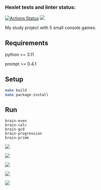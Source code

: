 ### Hexlet tests and linter status:
[![Actions Status](https://github.com/LameBaker/python-project-49/workflows/hexlet-check/badge.svg)](https://github.com/LameBaker/python-project-49/actions)
<a href="https://codeclimate.com/github/LameBaker/python-project-49/maintainability"><img src="https://api.codeclimate.com/v1/badges/40e7f4f8a8d9933bad60/maintainability" /></a>

My study project with 5 small console games.

## Requirements
python >= 3.11

prompt >= 0.4.1

## Setup
```bash
make build
make package-install
```

## Run
```bush
brain-even
brain-calc
brain-gcd
brain-progression
brain-prime
```

<a href="https://asciinema.org/a/Qti0whAzxACM5CodVwSeajEaZ" target="_blank"><img src="https://asciinema.org/a/Qti0whAzxACM5CodVwSeajEaZ.svg" /></a>

<a href="https://asciinema.org/a/E5TxfiFBwEoZ1mLSlZYvllZo4" target="_blank"><img src="https://asciinema.org/a/E5TxfiFBwEoZ1mLSlZYvllZo4.svg" /></a>

<a href="https://asciinema.org/a/aNpEBsr4wRdtEFtXkzbzSZly2" target="_blank"><img src="https://asciinema.org/a/aNpEBsr4wRdtEFtXkzbzSZly2.svg" /></a>

<a href="https://asciinema.org/a/q8VzV3m6UCXN7iwTd28eVLEGA" target="_blank"><img src="https://asciinema.org/a/q8VzV3m6UCXN7iwTd28eVLEGA.svg" /></a>

<a href="https://asciinema.org/a/X9LJsMmLbBWUXflv57dpxqVFd" target="_blank"><img src="https://asciinema.org/a/X9LJsMmLbBWUXflv57dpxqVFd.svg" /></a>

